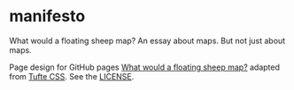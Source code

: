 # manifesto
What would a floating sheep map? An essay about maps. But not just about maps.

Page design for GitHub pages [What would a floating sheep map?](http://manifesto.floatingsheep.org/) adapted from [Tufte CSS](https://github.com/edwardtufte/tufte-css). See the [LICENSE](https://github.com/floatingsheep/manifesto/blob/master/LICENSE).

